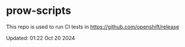 # prow-scripts

This repo is used to run CI tests in https://github.com/openshift/release

Updated: 01:22 Oct 20 2024
